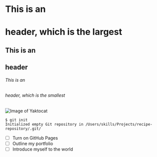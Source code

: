 # This is an <h1> header, which is the largest
## This is an <h2> header
###### This is an <h6> header, which is the smallest


 ![Image of Yaktocat](https://octodex.github.com/images/yaktocat.png)

 
 
 
```
$ git init
Initialized empty Git repository in /Users/skills/Projects/recipe-repository/.git/
```
 
 - [ ] Turn on GitHub Pages
- [ ] Outline my portfolio
- [ ] Introduce myself to the world
